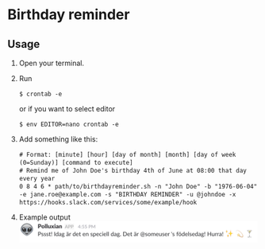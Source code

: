 # Birthday reminder
## Usage
1. Open your terminal.

2. Run 
    ```
    $ crontab -e
    ```
    or if you want to select editor
    ```
    $ env EDITOR=nano crontab -e
    ```

3. Add something like this:
    ```
    # Format: [minute] [hour] [day of month] [month] [day of week (0=Sunday)] [command to execute]
    # Remind me of John Doe's birthday 4th of June at 08:00 that day every year
    0 8 4 6 * path/to/birthdayreminder.sh -n "John Doe" -b "1976-06-04" -e jane.roe@example.com -s "BIRTHDAY REMINDER" -u @johndoe -x https://hooks.slack.com/services/some/example/hook
    ```

4. Example output
![Slack message example output][example-output]    


[example-output]: https://github.com/partjarnberg/birthdayreminder/blob/screenshots/example.png?raw=true "Example output"